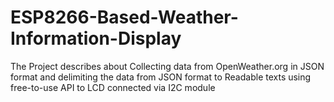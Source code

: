# ESP8266-Based-Weather-Information-Display
The Project describes about Collecting data from OpenWeather.org in JSON format and delimiting the data from JSON format to Readable texts using free-to-use API to LCD connected via I2C module
